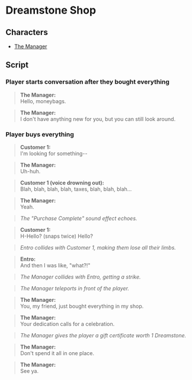 # Dreamstone Shop
## Characters
* [The Manager](/characters/the-manager.md)

## Script
### Player starts conversation after they bought everything
> **The Manager:**<br />
> Hello, moneybags.

> **The Manager:**<br />
> I don't have anything new for you, but you can still look around.

### Player buys everything
> **Customer 1:**<br />
> I'm looking for something--

> **The Manager:**<br />
> Uh-huh.

> **Customer 1 (voice drowning out):**<br />
> Blah, blah, blah, blah, taxes, blah, blah, blah...

> **The Manager:**<br />
> Yeah.

> *The "Purchase Complete" sound effect echoes.*

> **Customer 1:**<br />
> H-Hello? (snaps twice) Hello? 

> *Entro collides with Customer 1, making them lose all their limbs.*

> **Entro:**<br />
> And then I was like, "what?!" 

> *The Manager collides with Entro, getting a strike.*



> *The Manager teleports in front of the player.*

> **The Manager:**<br />
> You, my friend, just bought everything in my shop.

> **The Manager:**<br />
> Your dedication calls for a celebration.

> *The Manager gives the player a gift certificate worth 1 Dreamstone.*

> **The Manager:**<br />
> Don't spend it all in one place.

> **The Manager:**<br />
> See ya.